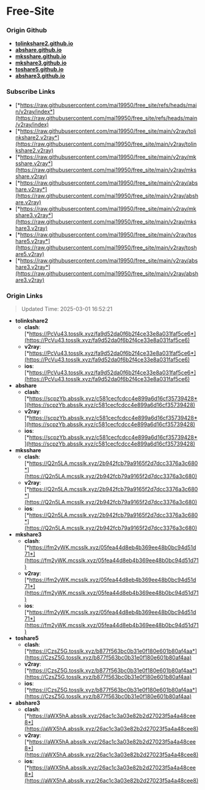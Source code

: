 # Free-Site

### Origin Github

- [**tolinkshare2.github.io**](https://github.com/tolinkshare2/tolinkshare2.github.io)
- [**abshare.github.io**](https://github.com/abshare/abshare.github.io)
- [**mksshare.github.io**](https://github.com/mksshare/mksshare.github.io)
- [**mkshare3.github.io**](https://github.com/mkshare3/mkshare3.github.io)
- [**toshare5.github.io**](https://github.com/toshare5/toshare5.github.io)
- [**abshare3.github.io**](https://github.com/abshare3/abshare3.github.io)

### Subscribe Links

- [*https://raw.githubusercontent.com/mai19950/free_site/refs/heads/main/v2ray/index*](https://raw.githubusercontent.com/mai19950/free_site/refs/heads/main/v2ray/index)
- [*https://raw.githubusercontent.com/mai19950/free_site/main/v2ray/tolinkshare2.v2ray*](https://raw.githubusercontent.com/mai19950/free_site/main/v2ray/tolinkshare2.v2ray)
- [*https://raw.githubusercontent.com/mai19950/free_site/main/v2ray/mksshare.v2ray*](https://raw.githubusercontent.com/mai19950/free_site/main/v2ray/mksshare.v2ray)
- [*https://raw.githubusercontent.com/mai19950/free_site/main/v2ray/abshare.v2ray*](https://raw.githubusercontent.com/mai19950/free_site/main/v2ray/abshare.v2ray)
- [*https://raw.githubusercontent.com/mai19950/free_site/main/v2ray/mkshare3.v2ray*](https://raw.githubusercontent.com/mai19950/free_site/main/v2ray/mkshare3.v2ray)
- [*https://raw.githubusercontent.com/mai19950/free_site/main/v2ray/toshare5.v2ray*](https://raw.githubusercontent.com/mai19950/free_site/main/v2ray/toshare5.v2ray)
- [*https://raw.githubusercontent.com/mai19950/free_site/main/v2ray/abshare3.v2ray*](https://raw.githubusercontent.com/mai19950/free_site/main/v2ray/abshare3.v2ray)

### Origin Links

> Updated Time: 2025-03-01 16:52:21

- **tolinkshare2**
  - **clash**: [*https://PcVu43.tosslk.xyz/fa9d52da0f6b2f4ce33e8a031faf5ce6*](https://PcVu43.tosslk.xyz/fa9d52da0f6b2f4ce33e8a031faf5ce6)
  - **v2ray**: [*https://PcVu43.tosslk.xyz/fa9d52da0f6b2f4ce33e8a031faf5ce6*](https://PcVu43.tosslk.xyz/fa9d52da0f6b2f4ce33e8a031faf5ce6)
  - **ios**: [*https://PcVu43.tosslk.xyz/fa9d52da0f6b2f4ce33e8a031faf5ce6*](https://PcVu43.tosslk.xyz/fa9d52da0f6b2f4ce33e8a031faf5ce6)
- **abshare**
  - **clash**: [*https://scpzYb.absslk.xyz/c581cecfcdcc4e899a6d16cf35739428*](https://scpzYb.absslk.xyz/c581cecfcdcc4e899a6d16cf35739428)
  - **v2ray**: [*https://scpzYb.absslk.xyz/c581cecfcdcc4e899a6d16cf35739428*](https://scpzYb.absslk.xyz/c581cecfcdcc4e899a6d16cf35739428)
  - **ios**: [*https://scpzYb.absslk.xyz/c581cecfcdcc4e899a6d16cf35739428*](https://scpzYb.absslk.xyz/c581cecfcdcc4e899a6d16cf35739428)
- **mksshare**
  - **clash**: [*https://Q2n5LA.mcsslk.xyz/2b942fcb79a9165f2d7dcc3376a3c680*](https://Q2n5LA.mcsslk.xyz/2b942fcb79a9165f2d7dcc3376a3c680)
  - **v2ray**: [*https://Q2n5LA.mcsslk.xyz/2b942fcb79a9165f2d7dcc3376a3c680*](https://Q2n5LA.mcsslk.xyz/2b942fcb79a9165f2d7dcc3376a3c680)
  - **ios**: [*https://Q2n5LA.mcsslk.xyz/2b942fcb79a9165f2d7dcc3376a3c680*](https://Q2n5LA.mcsslk.xyz/2b942fcb79a9165f2d7dcc3376a3c680)
- **mkshare3**
  - **clash**: [*https://fm2yWK.mcsslk.xyz/05fea44d8eb4b369ee48b0bc94d51d71*](https://fm2yWK.mcsslk.xyz/05fea44d8eb4b369ee48b0bc94d51d71)
  - **v2ray**: [*https://fm2yWK.mcsslk.xyz/05fea44d8eb4b369ee48b0bc94d51d71*](https://fm2yWK.mcsslk.xyz/05fea44d8eb4b369ee48b0bc94d51d71)
  - **ios**: [*https://fm2yWK.mcsslk.xyz/05fea44d8eb4b369ee48b0bc94d51d71*](https://fm2yWK.mcsslk.xyz/05fea44d8eb4b369ee48b0bc94d51d71)
- **toshare5**
  - **clash**: [*https://CzsZ5G.tosslk.xyz/b877f563bc0b31e0f180e601b80af4aa*](https://CzsZ5G.tosslk.xyz/b877f563bc0b31e0f180e601b80af4aa)
  - **v2ray**: [*https://CzsZ5G.tosslk.xyz/b877f563bc0b31e0f180e601b80af4aa*](https://CzsZ5G.tosslk.xyz/b877f563bc0b31e0f180e601b80af4aa)
  - **ios**: [*https://CzsZ5G.tosslk.xyz/b877f563bc0b31e0f180e601b80af4aa*](https://CzsZ5G.tosslk.xyz/b877f563bc0b31e0f180e601b80af4aa)
- **abshare3**
  - **clash**: [*https://aWX5hA.absslk.xyz/26ac1c3a03e82b2d27023f5a4a48cee8*](https://aWX5hA.absslk.xyz/26ac1c3a03e82b2d27023f5a4a48cee8)
  - **v2ray**: [*https://aWX5hA.absslk.xyz/26ac1c3a03e82b2d27023f5a4a48cee8*](https://aWX5hA.absslk.xyz/26ac1c3a03e82b2d27023f5a4a48cee8)
  - **ios**: [*https://aWX5hA.absslk.xyz/26ac1c3a03e82b2d27023f5a4a48cee8*](https://aWX5hA.absslk.xyz/26ac1c3a03e82b2d27023f5a4a48cee8)
